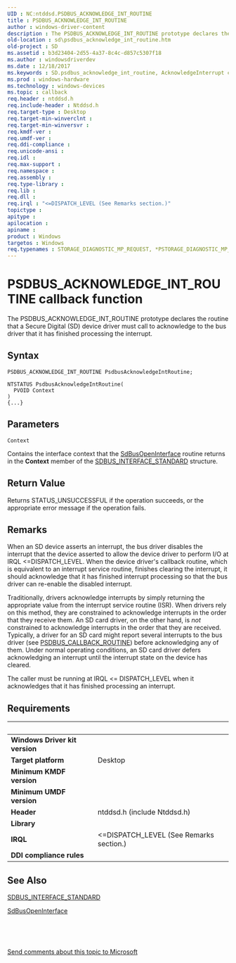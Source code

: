 ```yaml
---
UID : NC:ntddsd.PSDBUS_ACKNOWLEDGE_INT_ROUTINE
title : PSDBUS_ACKNOWLEDGE_INT_ROUTINE
author : windows-driver-content
description : The PSDBUS_ACKNOWLEDGE_INT_ROUTINE prototype declares the routine that a Secure Digital (SD) device driver must call to acknowledge to the bus driver that it has finished processing the interrupt.
old-location : sd\psdbus_acknowledge_int_routine.htm
old-project : SD
ms.assetid : b3d23404-2d55-4a37-8c4c-d857c5307f18
ms.author : windowsdriverdev
ms.date : 12/18/2017
ms.keywords : SD.psdbus_acknowledge_int_routine, AcknowledgeInterrupt callback function [Buses], AcknowledgeInterrupt, PSDBUS_ACKNOWLEDGE_INT_ROUTINE, PSDBUS_ACKNOWLEDGE_INT_ROUTINE, ntddsd/AcknowledgeInterrupt, sd-rtns_9197189b-4b46-4ab6-aa7b-df880985241b.xml
ms.prod : windows-hardware
ms.technology : windows-devices
ms.topic : callback
req.header : ntddsd.h
req.include-header : Ntddsd.h
req.target-type : Desktop
req.target-min-winverclnt : 
req.target-min-winversvr : 
req.kmdf-ver : 
req.umdf-ver : 
req.ddi-compliance : 
req.unicode-ansi : 
req.idl : 
req.max-support : 
req.namespace : 
req.assembly : 
req.type-library : 
req.lib : 
req.dll : 
req.irql : "<=DISPATCH_LEVEL (See Remarks section.)"
topictype : 
apitype : 
apilocation : 
apiname : 
product : Windows
targetos : Windows
req.typenames : STORAGE_DIAGNOSTIC_MP_REQUEST, *PSTORAGE_DIAGNOSTIC_MP_REQUEST
---
```



# PSDBUS_ACKNOWLEDGE_INT_ROUTINE callback function
The PSDBUS_ACKNOWLEDGE_INT_ROUTINE prototype declares the routine that a Secure Digital (SD) device driver must call to acknowledge to the bus driver that it has finished processing the interrupt.

## Syntax

```
PSDBUS_ACKNOWLEDGE_INT_ROUTINE PsdbusAcknowledgeIntRoutine;

NTSTATUS PsdbusAcknowledgeIntRoutine(
  PVOID Context
)
{...}
```

## Parameters

`Context`

Contains the interface context that the <a href="https://msdn.microsoft.com/library/windows/hardware/ff537906">SdBusOpenInterface</a> routine returns in the <b>Context</b> member of the <a href="https://msdn.microsoft.com/92b8762d-8af3-493c-aa1d-bc245b0cbd83">SDBUS_INTERFACE_STANDARD</a> structure.


## Return Value

Returns STATUS_UNSUCCESSFUL if the operation succeeds, or the appropriate error message if the operation fails.

## Remarks

When an SD device asserts an interrupt, the bus driver disables the interrupt that the device asserted to allow the device driver to perform I/O at IRQL &lt;=DISPATCH_LEVEL. When the device driver's callback routine, which is equivalent to an interrupt service routine, finishes clearing the interrupt, it should acknowledge that it has finished interrupt processing so that the bus driver can re-enable the disabled interrupt. 

Traditionally, drivers acknowledge interrupts by simply returning the appropriate value from the interrupt service routine (ISR). When drivers rely on this method, they are constrained to acknowledge interrupts in the order that they receive them. An SD card driver, on the other hand, is <i>not </i>constrained to acknowledge interrupts in the order that they are received. Typically, a driver for an SD card might report several interrupts to the bus driver (see <a href="https://msdn.microsoft.com/library/windows/hardware/ff537617">PSDBUS_CALLBACK_ROUTINE</a>) before acknowledging any of them. Under normal operating conditions, an SD card driver defers acknowledging an interrupt until the interrupt state on the device has cleared.

The caller must be running at IRQL &lt;= DISPATCH_LEVEL when it acknowledges that it has finished processing an interrupt.

## Requirements
| &nbsp; | &nbsp; |
| ---- |:---- |
| **Windows Driver kit version** |  |
| **Target platform** | Desktop |
| **Minimum KMDF version** |  |
| **Minimum UMDF version** |  |
| **Header** | ntddsd.h (include Ntddsd.h) |
| **Library** |  |
| **IRQL** | <=DISPATCH_LEVEL (See Remarks section.) |
| **DDI compliance rules** |  |

## See Also

<a href="https://msdn.microsoft.com/92b8762d-8af3-493c-aa1d-bc245b0cbd83">SDBUS_INTERFACE_STANDARD</a>

<a href="https://msdn.microsoft.com/library/windows/hardware/ff537906">SdBusOpenInterface</a>

 

 

<a href="mailto:wsddocfb@microsoft.com?subject=Documentation%20feedback [SD\buses]:%20PSDBUS_ACKNOWLEDGE_INT_ROUTINE callback function%20 RELEASE:%20(12/18/2017)&amp;body=%0A%0APRIVACY STATEMENT%0A%0AWe use your feedback to improve the documentation. We don't use your email address for any other purpose, and we'll remove your email address from our system after the issue that you're reporting is fixed. While we're working to fix this issue, we might send you an email message to ask for more info. Later, we might also send you an email message to let you know that we've addressed your feedback.%0A%0AFor more info about Microsoft's privacy policy, see http://privacy.microsoft.com/en-us/default.aspx." title="Send comments about this topic to Microsoft">Send comments about this topic to Microsoft</a>
